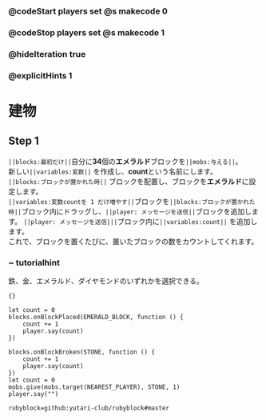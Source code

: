 ### @codeStart players set @s makecode 0
### @codeStop players set @s makecode 1

### @hideIteration true 
### @explicitHints 1


# 建物
<!-- # Building -->


## Step 1
 ``||blocks:最初だけ||``自分に**34**個の**エメラルド**ブロックを``||mobs:与える||``。<br>
新しい``||variables:変数||`` を作成し、**count**という名前にします。<br>
``||blocks:ブロックが置かれた時||`` ブロックを配置し、ブロックを**エメラルド**に設定します。<br>
``||variables:変数countを 1 だけ増やす||``ブロックを``||blocks:ブロックが置かれた時||``ブロック内にドラッグし、``||player: メッセージを送信||``ブロックを追加します。
``||player: メッセージを送信|||``ブロック内に``||variables:count||`` を追加します。<br>
これで、ブロックを置くたびに、置いたブロックの数をカウントしてくれます。<br>

<!-- ``||mobs:Give||`` yourself at least **34 emerald** blocks. <br>
Create a new ``||variable||`` and name it **count**.  <br>
Get an ``||blocks:on block placed||`` block and set it to **emerald**. <br>
Drag the ``||change count||`` block inside the ``||blocks: on block placed||`` and add ``||player: say||`` block. <br>
Add ``||count||`` inside the ``||player: say||`` block.  <br>
This way whenever you place blocks, the game will be counting how many blocks you placed.  -->

### ~ tutorialhint 
鉄、金、エメラルド、ダイヤモンドのいずれかを選択できる。
<!-- You can select iron, gold, emerald or diamond.  -->

```template
{}
``` 
```blocks
let count = 0
blocks.onBlockPlaced(EMERALD_BLOCK, function () {
    count += 1
    player.say(count)
})

```

```ghost
blocks.onBlockBroken(STONE, function () {
    count += 1
    player.say(count)
})
let count = 0
mobs.give(mobs.target(NEAREST_PLAYER), STONE, 1)
player.say("")
```
```package
rubyblock=github:yutari-club/rubyblock#master
```

